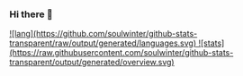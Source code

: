 ### Hi there 👋



<a href="https://github.com/rahul-jha98/github-stats-transparent">
![lang](https://github.com/soulwinter/github-stats-transparent/raw/output/generated/languages.svg)
![stats](https://raw.githubusercontent.com/soulwinter/github-stats-transparent/output/generated/overview.svg)

</a>
